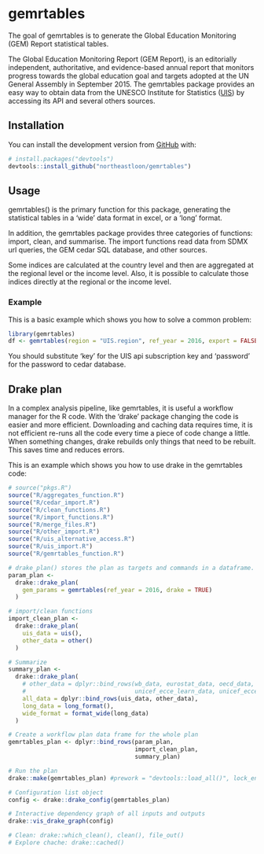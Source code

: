 
<!-- README.md is generated from README.Rmd. Please edit that file -->

# gemrtables

<!-- badges: start -->

<!-- badges: end -->

The goal of gemrtables is to generate the Global Education Monitoring
(GEM) Report statistical tables.

The Global Education Monitoring Report (GEM Report), is an editorially
independent, authoritative, and evidence-based annual report that
monitors progress towards the global education goal and targets adopted
at the UN General Assembly in September 2015. The gemrtables package
provides an easy way to obtain data from the UNESCO Institute for
Statistics ([UIS](https://apiportal.uis.unesco.org/)) by accessing its
API and several others sources.

## Installation

You can install the development version from
[GitHub](https://github.com/) with:

``` r
# install.packages("devtools")
devtools::install_github("northeastloon/gemrtables")
```

## Usage

gemrtables() is the primary function for this package, generating the
statistical tables in a ‘wide’ data format in excel, or a ‘long’ format.

In addition, the gemrtables package provides three categories of
functions: import, clean, and summarise. The import functions read data
from SDMX url queries, the GEM cedar SQL database, and other sources.

Some indices are calculated at the country level and then are aggregated
at the regional level or the income level. Also, it is possible to
calculate those indices directly at the regional or the income level.

### Example

This is a basic example which shows you how to solve a common problem:

``` r
library(gemrtables)
df <- gemrtables(region = "UIS.region", ref_year = 2016, export = FALSE, key = y, password = z)
```

You should substitute ‘key’ for the UIS api subscription key and
‘password’ for the password to cedar database.

## Drake plan

In a complex analysis pipeline, like gemrtables, it is useful a workflow
manager for the R code. With the ‘drake’ package changing the code is
easier and more efficient. Downloading and caching data requires time,
it is not efficient re-runs all the code every time a piece of code
change a little. When something changes, drake rebuilds only things that
need to be rebuilt. This saves time and reduces errors.

This is an example which shows you how to use drake in the gemrtables
code:

``` r
# source("pkgs.R")
source("R/aggregates_function.R")
source("R/cedar_import.R")
source("R/clean_functions.R")
source("R/import_functions.R")
source("R/merge_files.R")
source("R/other_import.R")
source("R/uis_alternative_access.R")
source("R/uis_import.R")
source("R/gemrtables_function.R")

# drake_plan() stores the plan as targets and commands in a dataframe.
param_plan <-
  drake::drake_plan(
    gem_params = gemrtables(ref_year = 2016, drake = TRUE)
  )

# import/clean functions
import_clean_plan <-
  drake::drake_plan(
    uis_data = uis(),
    other_data = other()
  )

# Summarize
summary_plan <-
  drake::drake_plan(
    # other_data = dplyr::bind_rows(wb_data, eurostat_data, oecd_data, un_aids_data, gcpea_data, unicef_wash_data,
    #                               unicef_ecce_learn_data, unicef_ecce_books_data, bullying_data, ict_skills_data, chores_data),
    all_data = dplyr::bind_rows(uis_data, other_data),
    long_data = long_format(),
    wide_format = format_wide(long_data)
  )

# Create a workflow plan data frame for the whole plan
gemrtables_plan <- dplyr::bind_rows(param_plan, 
                                    import_clean_plan, 
                                    summary_plan)

# Run the plan
drake::make(gemrtables_plan) #prework = "devtools::load_all()", lock_envir = FALSE

# Configuration list object
config <- drake::drake_config(gemrtables_plan)

# Interactive dependency graph of all inputs and outputs
drake::vis_drake_graph(config)

# Clean: drake::which_clean(), clean(), file_out()
# Explore chache: drake::cached()
```
